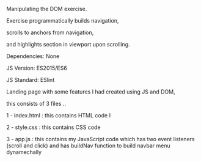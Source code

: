 
 
 Manipulating the DOM exercise.

 Exercise programmatically builds navigation,

 scrolls to anchors from navigation,

 and highlights section in viewport upon scrolling.
 
 Dependencies: None
 
 JS Version: ES2015/ES6
 
 JS Standard: ESlint

Landing page with some features I had created using JS and DOM,

this consists of 3 files ..

1 - index.html : 
this contains HTML code I

2 - style.css :
this contains CSS code 

3 - app.js : 
this contains my JavaScript code which has two event listeners (scroll and click) 
and has buildNav function to build navbar menu dynamechally
